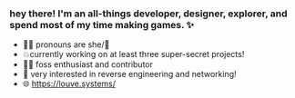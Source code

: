 ### hey there! I'm an all-things developer, designer, explorer, and spend most of my time making games. ✨ 
- 🏳️‍⚧️ pronouns are she/🐺
- 💥currently working on at least three super-secret projects!
- 🐱‍🐉 foss enthusiast and contributor
- 🔨 very interested in reverse engineering and networking!
- 🌐 https://louve.systems/
